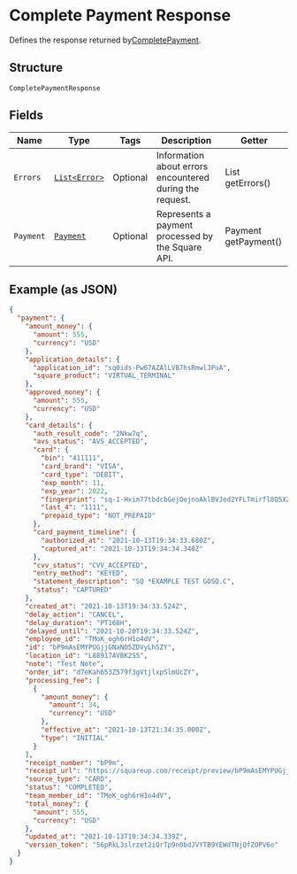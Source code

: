 
# Complete Payment Response

Defines the response returned by[CompletePayment](../../doc/api/payments.md#complete-payment).

## Structure

`CompletePaymentResponse`

## Fields

| Name | Type | Tags | Description | Getter |
|  --- | --- | --- | --- | --- |
| `Errors` | [`List<Error>`](../../doc/models/error.md) | Optional | Information about errors encountered during the request. | List<Error> getErrors() |
| `Payment` | [`Payment`](../../doc/models/payment.md) | Optional | Represents a payment processed by the Square API. | Payment getPayment() |

## Example (as JSON)

```json
{
  "payment": {
    "amount_money": {
      "amount": 555,
      "currency": "USD"
    },
    "application_details": {
      "application_id": "sq0ids-Pw67AZAlLVB7hsRmwlJPuA",
      "square_product": "VIRTUAL_TERMINAL"
    },
    "approved_money": {
      "amount": 555,
      "currency": "USD"
    },
    "card_details": {
      "auth_result_code": "2Nkw7q",
      "avs_status": "AVS_ACCEPTED",
      "card": {
        "bin": "411111",
        "card_brand": "VISA",
        "card_type": "DEBIT",
        "exp_month": 11,
        "exp_year": 2022,
        "fingerprint": "sq-1-Hxim77tbdcbGejOejnoAklBVJed2YFLTmirfl8Q5XZzObTc8qY_U8RkwzoNL8dCEcQ",
        "last_4": "1111",
        "prepaid_type": "NOT_PREPAID"
      },
      "card_payment_timeline": {
        "authorized_at": "2021-10-13T19:34:33.680Z",
        "captured_at": "2021-10-13T19:34:34.340Z"
      },
      "cvv_status": "CVV_ACCEPTED",
      "entry_method": "KEYED",
      "statement_description": "SQ *EXAMPLE TEST GOSQ.C",
      "status": "CAPTURED"
    },
    "created_at": "2021-10-13T19:34:33.524Z",
    "delay_action": "CANCEL",
    "delay_duration": "PT168H",
    "delayed_until": "2021-10-20T19:34:33.524Z",
    "employee_id": "TMoK_ogh6rH1o4dV",
    "id": "bP9mAsEMYPUGjjGNaNO5ZDVyLhSZY",
    "location_id": "L88917AVBK2S5",
    "note": "Test Note",
    "order_id": "d7eKah653Z579f3gVtjlxpSlmUcZY",
    "processing_fee": [
      {
        "amount_money": {
          "amount": 34,
          "currency": "USD"
        },
        "effective_at": "2021-10-13T21:34:35.000Z",
        "type": "INITIAL"
      }
    ],
    "receipt_number": "bP9m",
    "receipt_url": "https://squareup.com/receipt/preview/bP9mAsEMYPUGjjGNaNO5ZDVyLhSZY",
    "source_type": "CARD",
    "status": "COMPLETED",
    "team_member_id": "TMoK_ogh6rH1o4dV",
    "total_money": {
      "amount": 555,
      "currency": "USD"
    },
    "updated_at": "2021-10-13T19:34:34.339Z",
    "version_token": "56pRkL3slrzet2iQrTp9n0bdJVYTB9YEWdTNjQfZOPV6o"
  }
}
```

